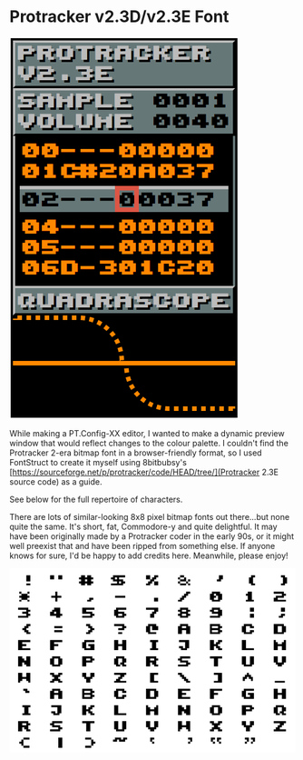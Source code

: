 # Protracker v2.3D/v2.3E Font

![](screenshot.png)

While making a PT.Config-XX editor, I wanted to make a dynamic preview window that would reflect changes to the colour palette.
I couldn't find the Protracker 2-era bitmap font in a browser-friendly format, so I used FontStruct to create it myself using
8bitbubsy's [https://sourceforge.net/p/protracker/code/HEAD/tree/](Protracker 2.3E source code) as a guide.

See below for the full repertoire of characters.

There are lots of similar-looking 8x8 pixel bitmap fonts out there...but none quite the same. It's short, fat, Commodore-y and 
quite delightful. It may have been originally made by a Protracker coder in the early 90s, or it might well preexist that and have 
been ripped from something else. If anyone knows for sure, I'd be happy to add credits here. Meanwhile, please enjoy!

![](repertoire.png)

